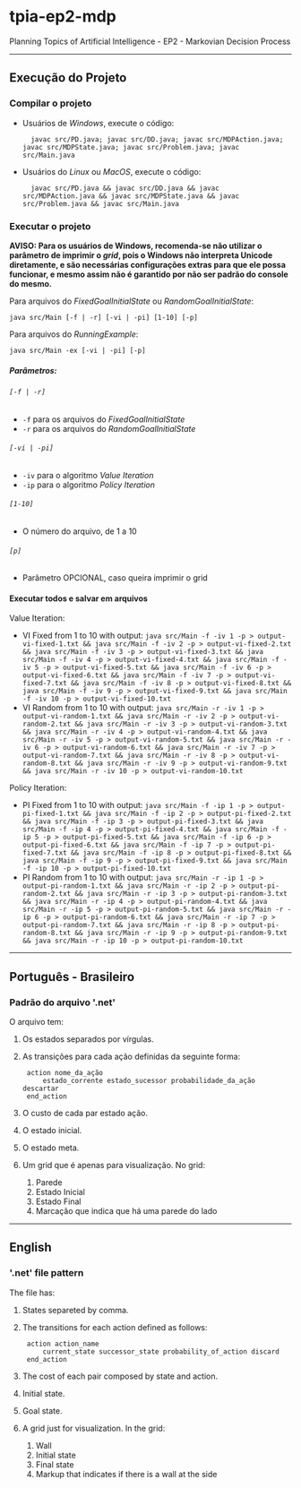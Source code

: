 # tpia-ep2-mdp
Planning Topics of Artificial Intelligence - EP2 - Markovian Decision Process

---

## Execução do Projeto

### Compilar o projeto

* Usuários de _Windows_, execute o código:

        javac src/PD.java; javac src/DD.java; javac src/MDPAction.java; javac src/MDPState.java; javac src/Problem.java; javac src/Main.java
    
* Usuários do _Linux_ ou _MacOS_, execute o código:

        javac src/PD.java && javac src/DD.java && javac src/MDPAction.java && javac src/MDPState.java && javac src/Problem.java && javac src/Main.java

### Executar o projeto 

**AVISO: Para os usuários de Windows, recomenda-se não utilizar o parâmetro de imprimir o *grid*, pois o Windows não interpreta Unicode diretamente, e são necessárias configurações extras para que ele possa funcionar, e mesmo assim não é garantido por não ser padrão do console do mesmo.**

Para arquivos do _FixedGoalInitialState_ ou _RandomGoalInitialState_:

    java src/Main [-f | -r] [-vi | -pi] [1-10] [-p]

Para arquivos do _RunningExample_:

    java src/Main -ex [-vi | -pi] [-p]

##### Parâmetros:

###### `[-f | -r]`

* `-f` para os arquivos do _FixedGoalInitialState_
* `-r` para os arquivos do _RandomGoalInitialState_

###### `[-vi | -pi]`

* `-iv` para o algoritmo _Value Iteration_
* `-ip` para o algoritmo _Policy Iteration_

###### `[1-10]`

* O número do arquivo, de 1 a 10

###### `[p]`

* Parâmetro OPCIONAL, caso queira imprimir o grid

#### Executar todos e salvar em arquivos

Value Iteration:
* VI Fixed from 1 to 10 with output: 
`java src/Main -f -iv 1 -p > output-vi-fixed-1.txt && java src/Main -f -iv 2 -p > output-vi-fixed-2.txt && java src/Main -f -iv 3 -p > output-vi-fixed-3.txt && java src/Main -f -iv 4 -p > output-vi-fixed-4.txt && java src/Main -f -iv 5 -p > output-vi-fixed-5.txt && java src/Main -f -iv 6 -p > output-vi-fixed-6.txt && java src/Main -f -iv 7 -p > output-vi-fixed-7.txt && java src/Main -f -iv 8 -p > output-vi-fixed-8.txt && java src/Main -f -iv 9 -p > output-vi-fixed-9.txt && java src/Main -f -iv 10 -p > output-vi-fixed-10.txt`
* VI Random from 1 to 10 with output: `java src/Main -r -iv 1 -p > output-vi-random-1.txt && java src/Main -r -iv 2 -p > output-vi-random-2.txt && java src/Main -r -iv 3 -p > output-vi-random-3.txt && java src/Main -r -iv 4 -p > output-vi-random-4.txt && java src/Main -r -iv 5 -p > output-vi-random-5.txt && java src/Main -r -iv 6 -p > output-vi-random-6.txt && java src/Main -r -iv 7 -p > output-vi-random-7.txt && java src/Main -r -iv 8 -p > output-vi-random-8.txt && java src/Main -r -iv 9 -p > output-vi-random-9.txt && java src/Main -r -iv 10 -p > output-vi-random-10.txt`

Policy Iteration:
* PI Fixed from 1 to 10 with output: `java src/Main -f -ip 1 -p > output-pi-fixed-1.txt && java src/Main -f -ip 2 -p > output-pi-fixed-2.txt && java src/Main -f -ip 3 -p > output-pi-fixed-3.txt && java src/Main -f -ip 4 -p > output-pi-fixed-4.txt && java src/Main -f -ip 5 -p > output-pi-fixed-5.txt && java src/Main -f -ip 6 -p > output-pi-fixed-6.txt && java src/Main -f -ip 7 -p > output-pi-fixed-7.txt && java src/Main -f -ip 8 -p > output-pi-fixed-8.txt && java src/Main -f -ip 9 -p > output-pi-fixed-9.txt && java src/Main -f -ip 10 -p > output-pi-fixed-10.txt`
* PI Random from 1 to 10 with output: `java src/Main -r -ip 1 -p > output-pi-random-1.txt && java src/Main -r -ip 2 -p > output-pi-random-2.txt && java src/Main -r -ip 3 -p > output-pi-random-3.txt && java src/Main -r -ip 4 -p > output-pi-random-4.txt && java src/Main -r -ip 5 -p > output-pi-random-5.txt && java src/Main -r -ip 6 -p > output-pi-random-6.txt && java src/Main -r -ip 7 -p > output-pi-random-7.txt && java src/Main -r -ip 8 -p > output-pi-random-8.txt && java src/Main -r -ip 9 -p > output-pi-random-9.txt && java src/Main -r -ip 10 -p > output-pi-random-10.txt`
---

## Português - Brasileiro

### Padrão do arquivo '.net'

O arquivo tem:

1. Os estados separados por vírgulas. 

2. As transições para cada ação definidas da seguinte forma:

        action nome_da_ação
            estado_corrente estado_sucessor probabilidade_da_ação descartar
        end_action

3. O custo de cada par estado ação.

4. O estado inicial.

5. O estado meta.

6. Um grid que é apenas para visualização. No grid:

    1. Parede
    2. Estado Inicial
    3. Estado Final
    4. Marcação que indica que há uma parede do lado

---

## English

### '.net' file pattern

The file has:

1. States separeted by comma. 

2. The transitions for each action defined as follows: 

        action action_name
            current_state successor_state probability_of_action discard
        end_action

3. The cost of each pair composed by state and action.

4. Initial state.

5. Goal state.

6. A grid just for visualization. In the grid:

    1. Wall
    2. Initial state
    3. Final state
    4. Markup that indicates if there is a wall at the side
